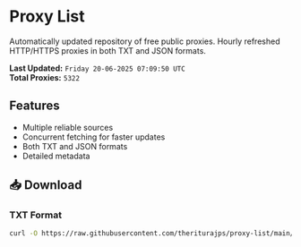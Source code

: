 # Proxy List

Automatically updated repository of free public proxies. Hourly refreshed HTTP/HTTPS proxies in both TXT and JSON formats.

**Last Updated:** `Friday 20-06-2025 07:09:50 UTC`  
**Total Proxies:** `5322`

## Features
- Multiple reliable sources
- Concurrent fetching for faster updates
- Both TXT and JSON formats
- Detailed metadata

## 📥 Download

### TXT Format
```bash
curl -O https://raw.githubusercontent.com/theriturajps/proxy-list/main/proxies.txt